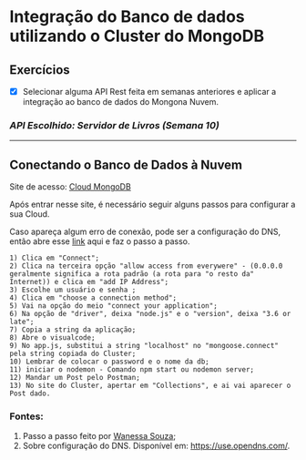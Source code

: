 # Integração do Banco de dados utilizando o Cluster do MongoDB

## Exercícios  

- [x] Selecionar alguma API Rest feita em semanas anteriores e aplicar a integração ao banco de dados do Mongona Nuvem.

 ### _API Escolhido: Servidor de Livros (Semana 10)_

 _____

 <h2>Conectando o Banco de Dados à Nuvem</h2>

Site de acesso: [Cloud MongoDB](https://cloud.mongodb.com/)

Após entrar nesse site, é necessário seguir alguns passos para configurar a sua Cloud.

Caso apareça algum erro de conexão, pode ser a configuração do DNS, então abre esse [link](https://use.opendns.com/) aqui e faz o passo a passo.

```
1) Clica em "Connect";
2) Clica na terceira opção "allow access from everywere" - (0.0.0.0 geralmente significa a rota padrão (a rota para "o resto da" Internet)) e clica em "add IP Address";
3) Escolhe um usuário e senha ;
4) Clica em "choose a connection method";
5) Vai na opção do meio "connect your application";
6) Na opção de "driver", deixa "node.js" e o "version", deixa "3.6 or late";
7) Copia a string da aplicação;
8) Abre o visualcode;
9) No app.js, substitui a string "localhost" no "mongoose.connect" pela string copiada do Cluster;
10) Lembrar de colocar o password e o nome da db;
11) iniciar o nodemon - Comando npm start ou nodemon server;
12) Mandar um Post pelo Postman;
13) No site do Cluster, apertar em "Collections", e ai vai aparecer o Post dado.
```




### Fontes:

1. Passo a passo feito por [Wanessa Souza](https://github.com/blackALT); 
2. Sobre configuração do DNS. Disponível em: https://use.opendns.com/.
